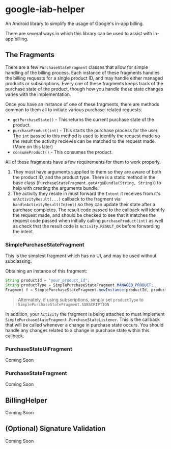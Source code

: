 # google-iab-helper

An Android library to simplify the usage of Google's in-app billing.

There are several ways in which this library can be used to assist with in-app billing.

## The Fragments
There are a few `PurchaseStateFragment` classes that allow for simple handling of the billing process. Each instance of these fragments handles the billing requests for a single product ID, and may handle either managed products or subscriptions. Every one of these fragments keeps track of the purchase state of the product, though how you handle these state changes varies with the implementation.

Once you have an instance of one of these fragments, there are methods common to them all to initiate various purchase-related requests.
- `getPurchaseState()` - This returns the current purchase state of the product.
- `purchaseProduct(int)` - This starts the purchase process for the user. The `int` passed to this method is used to identify the request made so the result the activity recieves can be matched to the request made. (More on this later)
- `consumeProduct()` - This consumes the product.

All of these fragments have a few requirements for them to work properly.

1. They must have arguments supplied to them so they are aware of both the product ID, and the product type. There is a static method in the base class (`PurchaseStateFragment.getArgsBundle(String, String)`) to help with creating the arguments bundle.
2. The activity they reside in must forward the `Intent` it receives from it's `onActivityResult(...)` callback to the fragment via `handleActivityResult(Intent)` so they can update their state after a purchase completes. The result code passed to the callback will identify the request made, and should be checked to see that it matches the request code passed when initially calling `purchaseProduct(int)` as well as check that the result code is `Activity.RESULT_OK` before forwarding the intent.

### SimplePurchaseStateFragment
This is the simplest fragment which has no UI, and may be used without subclassing.

Obtaining an instance of this fragment:
```java
String productId = "your_product_id";
String productType = SimplePurchaseStateFragment.MANAGED_PRODUCT;
Fragment f = SimplePurchaseStateFragment.newInstance(productId, productType);
```
> Alternately, if using subscriptions, simply set `productType` to `SimplePurchaseStateFragment.SUBSCRIPTION`

In addition, your `Activity` the fragment is being attached to must implement `SimplePurchaseStateFragment.PurchaseStateListener`. This is the callback that will be called whenever a change in purchase state occurs. You should handle any changes related to a change in purchase state within this callback.

### PurchaseStateUiFragment
Coming Soon
### PurchaseStateFragment
Coming Soon

## BillingHelper
Coming Soon

## (Optional) Signature Validation
Coming Soon
